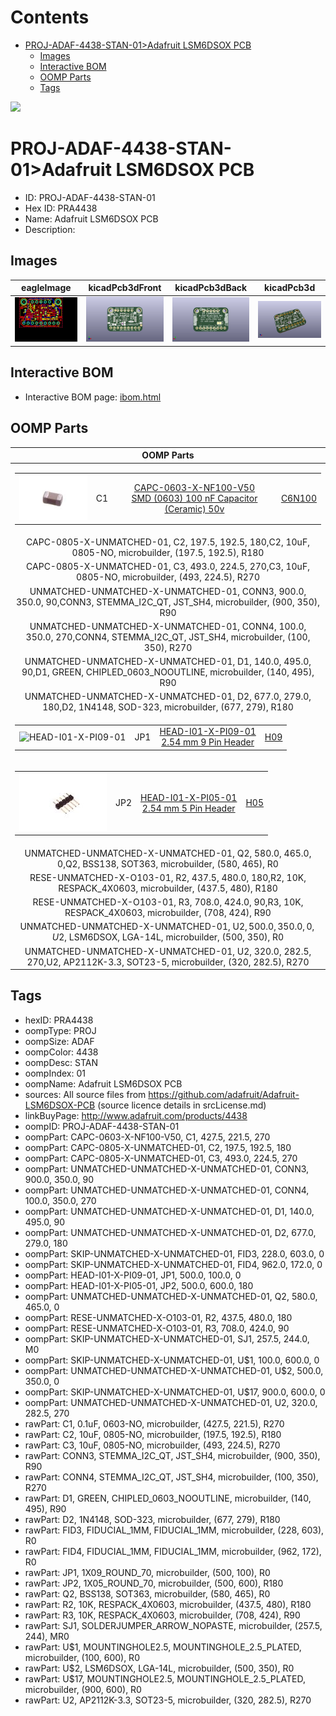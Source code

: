 



Contents
========

* [PROJ-ADAF-4438-STAN-01>Adafruit LSM6DSOX PCB](#proj-adaf-4438-stan-01adafruit-lsm6dsox-pcb)
	* [Images](#images)
	* [Interactive BOM](#interactive-bom)
	* [OOMP Parts](#oomp-parts)
	* [Tags](#tags)
  
![][im]
# PROJ-ADAF-4438-STAN-01>Adafruit LSM6DSOX PCB

- ID: PROJ-ADAF-4438-STAN-01
- Hex ID: PRA4438
- Name: Adafruit LSM6DSOX PCB
- Description: 

## Images
  
  

|eagleImage|kicadPcb3dFront|kicadPcb3dBack|kicadPcb3d|
| :---: | :---: | :---: | :---: |
|[![eagleImage](eagleImage_140.png)](eagleImage_600.png)|[![kicadPcb3dFront](kicadPcb3dFront_140.png)](kicadPcb3dFront_600.png)|[![kicadPcb3dBack](kicadPcb3dBack_140.png)](kicadPcb3dBack_600.png)|[![kicadPcb3d](kicadPcb3d_140.png)](kicadPcb3d_600.png)|

## Interactive BOM

- Interactive BOM page: [ibom.html](kicad/bom/ibom.html)

## OOMP Parts
  

|OOMP Parts|
| :---: |
|<table><tr><td>![CAPC-0603-X-NF100-V50](https://raw.githubusercontent.com/oomlout/oomlout_OOMP_parts/main/CAPC-0603-X-NF100-V50/image_140.jpg)</td><td> C1</td><td>[CAPC-0603-X-NF100-V50<br>SMD (0603) 100 nF Capacitor (Ceramic) 50v](https://github.com/oomlout/oomlout_OOMP_parts/tree/main/CAPC-0603-X-NF100-V50/)</td><td>[C6N100](https://github.com/oomlout/oomlout_OOMP_parts/tree/main/CAPC-0603-X-NF100-V50/)</td></tr></table>|
|CAPC-0805-X-UNMATCHED-01, C2, 197.5, 192.5, 180,C2, 10uF, 0805-NO, microbuilder, (197.5, 192.5), R180|
|CAPC-0805-X-UNMATCHED-01, C3, 493.0, 224.5, 270,C3, 10uF, 0805-NO, microbuilder, (493, 224.5), R270|
|UNMATCHED-UNMATCHED-X-UNMATCHED-01, CONN3, 900.0, 350.0, 90,CONN3, STEMMA_I2C_QT, JST_SH4, microbuilder, (900, 350), R90|
|UNMATCHED-UNMATCHED-X-UNMATCHED-01, CONN4, 100.0, 350.0, 270,CONN4, STEMMA_I2C_QT, JST_SH4, microbuilder, (100, 350), R270|
|UNMATCHED-UNMATCHED-X-UNMATCHED-01, D1, 140.0, 495.0, 90,D1, GREEN, CHIPLED_0603_NOOUTLINE, microbuilder, (140, 495), R90|
|UNMATCHED-UNMATCHED-X-UNMATCHED-01, D2, 677.0, 279.0, 180,D2, 1N4148, SOD-323, microbuilder, (677, 279), R180|
|<table><tr><td>![HEAD-I01-X-PI09-01](https://raw.githubusercontent.com/oomlout/oomlout_OOMP_parts/main/HEAD-I01-X-PI09-01/image_140.jpg)</td><td> JP1</td><td>[HEAD-I01-X-PI09-01<br>2.54 mm 9 Pin Header](https://github.com/oomlout/oomlout_OOMP_parts/tree/main/HEAD-I01-X-PI09-01/)</td><td>[H09](https://github.com/oomlout/oomlout_OOMP_parts/tree/main/HEAD-I01-X-PI09-01/)</td></tr></table>|
|<table><tr><td>![HEAD-I01-X-PI05-01](https://raw.githubusercontent.com/oomlout/oomlout_OOMP_parts/main/HEAD-I01-X-PI05-01/image_140.jpg)</td><td> JP2</td><td>[HEAD-I01-X-PI05-01<br>2.54 mm 5 Pin Header](https://github.com/oomlout/oomlout_OOMP_parts/tree/main/HEAD-I01-X-PI05-01/)</td><td>[H05](https://github.com/oomlout/oomlout_OOMP_parts/tree/main/HEAD-I01-X-PI05-01/)</td></tr></table>|
|UNMATCHED-UNMATCHED-X-UNMATCHED-01, Q2, 580.0, 465.0, 0,Q2, BSS138, SOT363, microbuilder, (580, 465), R0|
|RESE-UNMATCHED-X-O103-01, R2, 437.5, 480.0, 180,R2, 10K, RESPACK_4X0603, microbuilder, (437.5, 480), R180|
|RESE-UNMATCHED-X-O103-01, R3, 708.0, 424.0, 90,R3, 10K, RESPACK_4X0603, microbuilder, (708, 424), R90|
|UNMATCHED-UNMATCHED-X-UNMATCHED-01, U$2, 500.0, 350.0, 0,U$2, LSM6DSOX, LGA-14L, microbuilder, (500, 350), R0|
|UNMATCHED-UNMATCHED-X-UNMATCHED-01, U2, 320.0, 282.5, 270,U2, AP2112K-3.3, SOT23-5, microbuilder, (320, 282.5), R270|

## Tags

- hexID: PRA4438
- oompType: PROJ
- oompSize: ADAF
- oompColor: 4438
- oompDesc: STAN
- oompIndex: 01
- oompName: Adafruit LSM6DSOX PCB
- sources: All source files from https://github.com/adafruit/Adafruit-LSM6DSOX-PCB (source licence details in srcLicense.md)
- linkBuyPage: http://www.adafruit.com/products/4438
- oompID: PROJ-ADAF-4438-STAN-01
- oompPart: CAPC-0603-X-NF100-V50, C1, 427.5, 221.5, 270
- oompPart: CAPC-0805-X-UNMATCHED-01, C2, 197.5, 192.5, 180
- oompPart: CAPC-0805-X-UNMATCHED-01, C3, 493.0, 224.5, 270
- oompPart: UNMATCHED-UNMATCHED-X-UNMATCHED-01, CONN3, 900.0, 350.0, 90
- oompPart: UNMATCHED-UNMATCHED-X-UNMATCHED-01, CONN4, 100.0, 350.0, 270
- oompPart: UNMATCHED-UNMATCHED-X-UNMATCHED-01, D1, 140.0, 495.0, 90
- oompPart: UNMATCHED-UNMATCHED-X-UNMATCHED-01, D2, 677.0, 279.0, 180
- oompPart: SKIP-UNMATCHED-X-UNMATCHED-01, FID3, 228.0, 603.0, 0
- oompPart: SKIP-UNMATCHED-X-UNMATCHED-01, FID4, 962.0, 172.0, 0
- oompPart: HEAD-I01-X-PI09-01, JP1, 500.0, 100.0, 0
- oompPart: HEAD-I01-X-PI05-01, JP2, 500.0, 600.0, 180
- oompPart: UNMATCHED-UNMATCHED-X-UNMATCHED-01, Q2, 580.0, 465.0, 0
- oompPart: RESE-UNMATCHED-X-O103-01, R2, 437.5, 480.0, 180
- oompPart: RESE-UNMATCHED-X-O103-01, R3, 708.0, 424.0, 90
- oompPart: SKIP-UNMATCHED-X-UNMATCHED-01, SJ1, 257.5, 244.0, M0
- oompPart: SKIP-UNMATCHED-X-UNMATCHED-01, U$1, 100.0, 600.0, 0
- oompPart: UNMATCHED-UNMATCHED-X-UNMATCHED-01, U$2, 500.0, 350.0, 0
- oompPart: SKIP-UNMATCHED-X-UNMATCHED-01, U$17, 900.0, 600.0, 0
- oompPart: UNMATCHED-UNMATCHED-X-UNMATCHED-01, U2, 320.0, 282.5, 270
- rawPart: C1, 0.1uF, 0603-NO, microbuilder, (427.5, 221.5), R270
- rawPart: C2, 10uF, 0805-NO, microbuilder, (197.5, 192.5), R180
- rawPart: C3, 10uF, 0805-NO, microbuilder, (493, 224.5), R270
- rawPart: CONN3, STEMMA_I2C_QT, JST_SH4, microbuilder, (900, 350), R90
- rawPart: CONN4, STEMMA_I2C_QT, JST_SH4, microbuilder, (100, 350), R270
- rawPart: D1, GREEN, CHIPLED_0603_NOOUTLINE, microbuilder, (140, 495), R90
- rawPart: D2, 1N4148, SOD-323, microbuilder, (677, 279), R180
- rawPart: FID3, FIDUCIAL_1MM, FIDUCIAL_1MM, microbuilder, (228, 603), R0
- rawPart: FID4, FIDUCIAL_1MM, FIDUCIAL_1MM, microbuilder, (962, 172), R0
- rawPart: JP1, 1X09_ROUND_70, microbuilder, (500, 100), R0
- rawPart: JP2, 1X05_ROUND_70, microbuilder, (500, 600), R180
- rawPart: Q2, BSS138, SOT363, microbuilder, (580, 465), R0
- rawPart: R2, 10K, RESPACK_4X0603, microbuilder, (437.5, 480), R180
- rawPart: R3, 10K, RESPACK_4X0603, microbuilder, (708, 424), R90
- rawPart: SJ1, SOLDERJUMPER_ARROW_NOPASTE, microbuilder, (257.5, 244), MR0
- rawPart: U$1, MOUNTINGHOLE2.5, MOUNTINGHOLE_2.5_PLATED, microbuilder, (100, 600), R0
- rawPart: U$2, LSM6DSOX, LGA-14L, microbuilder, (500, 350), R0
- rawPart: U$17, MOUNTINGHOLE2.5, MOUNTINGHOLE_2.5_PLATED, microbuilder, (900, 600), R0
- rawPart: U2, AP2112K-3.3, SOT23-5, microbuilder, (320, 282.5), R270



[im]: kicadPcb3d_450.png
